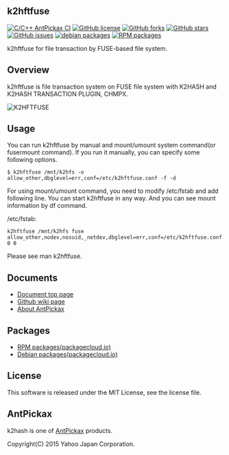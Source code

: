 k2hftfuse
---------
[![C/C++ AntPickax CI](https://github.com/yahoojapan/k2hftfuse/workflows/C/C++%20AntPickax%20CI/badge.svg)](https://github.com/yahoojapan/k2hftfuse/actions)
[![GitHub license](https://img.shields.io/badge/license-MIT-blue.svg)](https://raw.githubusercontent.com/yahoojapan/k2hftfuse/master/COPYING)
[![GitHub forks](https://img.shields.io/github/forks/yahoojapan/k2hftfuse.svg)](https://github.com/yahoojapan/k2hftfuse/network)
[![GitHub stars](https://img.shields.io/github/stars/yahoojapan/k2hftfuse.svg)](https://github.com/yahoojapan/k2hftfuse/stargazers)
[![GitHub issues](https://img.shields.io/github/issues/yahoojapan/k2hftfuse.svg)](https://github.com/yahoojapan/k2hftfuse/issues)
[![debian packages](https://img.shields.io/badge/deb-packagecloud.io-844fec.svg)](https://packagecloud.io/antpickax/stable)
[![RPM packages](https://img.shields.io/badge/rpm-packagecloud.io-844fec.svg)](https://packagecloud.io/antpickax/stable)

k2hftfuse for file transaction by FUSE-based file system.  

## Overview
k2hftfuse is file transaction system on FUSE file system with K2HASH and
K2HASH TRANSACTION PLUGIN, CHMPX.  

![K2HFTFUSE](https://k2hftfuse.antpick.ax/images/top_k2hftfuse.png)

## Usage
You can run k2hftfuse by manual and mount/umount system command(or fusermount command).
If you run it manually, you can specify some following options.
```
$ k2hftfuse /mnt/k2hfs -o allow_other,dbglevel=err,conf=/etc/k2hftfuse.conf -f -d
```

For using mount/umount command, you need to modify /etc/fstab and add following line.
You can start k2hftfuse in any way. And you can see mount information by df command.

/etc/fstab:
```
k2hftfuse /mnt/k2hfs fuse allow_other,nodev,nosuid,_netdev,dbglevel=err,conf=/etc/k2hftfuse.conf 0 0
```

Please see man k2hftfuse.

## Documents
  - [Document top page](https://k2hftfuse.antpick.ax/)
  - [Github wiki page](https://github.com/yahoojapan/k2hftfuse/wiki)
  - [About AntPickax](https://antpick.ax/)

## Packages
  - [RPM packages(packagecloud.io)](https://packagecloud.io/antpickax/stable)
  - [Debian packages(packagecloud.io)](https://packagecloud.io/antpickax/stable)

## License
This software is released under the MIT License, see the license file.

## AntPickax
k2hash is one of [AntPickax](https://antpick.ax/) products.

Copyright(C) 2015 Yahoo Japan Corporation.
